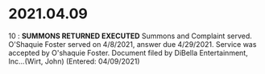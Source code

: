 # 2021.04.09

10 : **SUMMONS RETURNED EXECUTED** Summons and Complaint served. O'Shaquie Foster served on 4/8/2021, answer due 4/29/2021. Service was accepted by O'shaquie Foster. Document filed by DiBella Entertainment, Inc...(Wirt, John) (Entered: 04/09/2021)